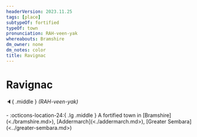 ```yaml
---
headerVersion: 2023.11.25
tags: [place]
subtypeOf: fortified
typeOf: town
pronunciation: RAH-veen-yak
whereabouts: Bramshire
dm_owner: none
dm_notes: color
title: Ravignac
---
```

# Ravignac
:speaker:{ .middle } *(RAH-veen-yak)*  
<div class="grid cards ext-narrow-margin ext-one-column" markdown>
-    :octicons-location-24:{ .lg .middle } A fortified town in [Bramshire](<./bramshire.md>), [Addermarch](<./addermarch.md>), [Greater Sembara](<../greater-sembara.md>)  
</div>


